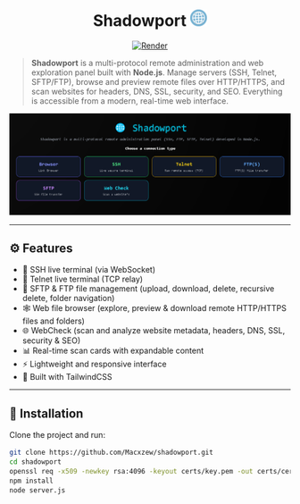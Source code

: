 <h1 align="center">Shadowport <img src="https://github.com/Macxzew/Shadowport/blob/main/assets/net.gif" width="30px" /></h1>

<p align="center">
  <a href="https://shadowport.onrender.com/">
    <img alt="Render" src="https://img.shields.io/badge/live%20demo-render-purple?logo=glitch">
  </a>
</p>

> **Shadowport** is a multi-protocol remote administration and web exploration panel built with **Node.js**. Manage servers (SSH, Telnet, SFTP/FTP), browse and preview remote files over HTTP/HTTPS, and scan websites for headers, DNS, SSL, security, and SEO. Everything is accessible from a modern, real-time web interface.

<a href="https://shadowport.onrender.com/"><img alt="Shadowport UI" src="/assets/ui.png" width="1000"/></a>

---

## ⚙️ Features

- 🔐 SSH live terminal (via WebSocket)
- 📡 Telnet live terminal (TCP relay)
- 📂 SFTP & FTP file management (upload, download, delete, recursive delete, folder navigation)
- 🕸️ Web file browser (explore, preview & download remote HTTP/HTTPS files and folders)
- 🌐 WebCheck (scan and analyze website metadata, headers, DNS, SSL, security & SEO)
- 📊 Real-time scan cards with expandable content
- ⚡ Lightweight and responsive interface
- 🎨 Built with TailwindCSS

---

## 🚀 Installation

Clone the project and run:

```bash
git clone https://github.com/Macxzew/shadowport.git
cd shadowport
openssl req -x509 -newkey rsa:4096 -keyout certs/key.pem -out certs/cert.pem -days 365 -nodes -subj "/CN=localhost"
npm install
node server.js
```
